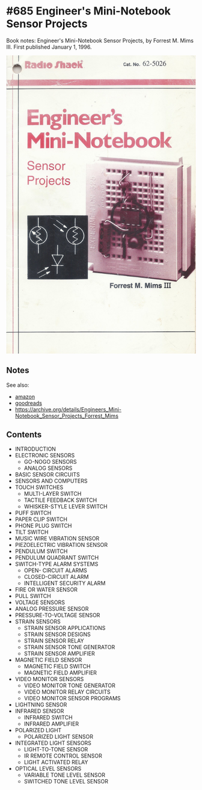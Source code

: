 # #685 Engineer's Mini-Notebook Sensor Projects

Book notes: Engineer's Mini-Notebook Sensor Projects, by Forrest M. Mims III. First published January 1, 1996.

[![Build](./assets/engineers-mini-notebook-sensor-projects_build.jpg?raw=true)](https://amzn.to/421eF46)

## Notes

See also:

* [amazon](https://amzn.to/421eF46)
* [goodreads](https://www.goodreads.com/book/show/12286980-engineer-s-mini-notebook-sensor-projects)
* <https://archive.org/details/Engineers_Mini-Notebook_Sensor_Projects_Forrest_Mims>

## Contents

* INTRODUCTION
* ELECTRONIC SENSORS
    * GO-NOGO SENSORS
    * ANALOG SENSORS
* BASIC SENSOR CIRCUITS
* SENSORS AND COMPUTERS
* TOUCH SWITCHES
    * MULTI-LAYER SWITCH
    * TACTILE FEEDBACK SWITCH
    * WHISKER-STYLE LEVER SWITCH
* PUFF SWITCH
* PAPER CLIP SWITCH
* PHONE PLUG SWITCH
* TILT SWITCH
* MUSIC WIRE VIBRATION SENSOR
* PIEZOELECTRIC VIBRATION SENSOR
* PENDULUM SWITCH
* PENDULUM QUADRANT SWITCH
* SWITCH-TYPE ALARM SYSTEMS
    * OPEN- CIRCUIT ALARMS
    * CLOSED-CIRCUIT ALARM
    * INTELLIGENT SECURITY ALARM
* FIRE OR WATER SENSOR
* PULL SWITCH
* VOLTAGE SENSORS
* ANALOG PRESSURE SENSOR
* PRESSURE-TO-VOLTAGE SENSOR
* STRAIN SENSORS
    * STRAIN SENSOR APPLICATIONS
    * STRAIN SENSOR DESIGNS
    * STRAIN SENSOR RELAY
    * STRAIN SENSOR TONE GENERATOR
    * STRAIN SENSOR AMPLIFIER
* MAGNETIC FIELD SENSOR
    * MAGNETIC FIELD SWITCH
    * MAGNETIC FIELD AMPLIFIER
* VIDEO MONITOR SENSORS
    * VIDEO MONITOR TONE GENERATOR
    * VIDEO MONITOR RELAY CIRCUITS
    * VIDEO MONITOR SENSOR PROGRAMS
* LIGHTNING SENSOR
* INFRARED SENSOR
    * INFRARED SWITCH
    * INFRARED AMPLIFIER
* POLARIZED LIGHT
    * POLARIZED LIGHT SENSOR
* INTEGRATED LIGHT SENSORS
    * LIGHT-TO-TONE SENSOR
    * IR REMOTE CONTROL SENSOR
    * LIGHT ACTIVATED RELAY
* OPTICAL LEVEL SENSORS
    * VARIABLE TONE LEVEL SENSOR
    * SWITCHED TONE LEVEL SENSOR
